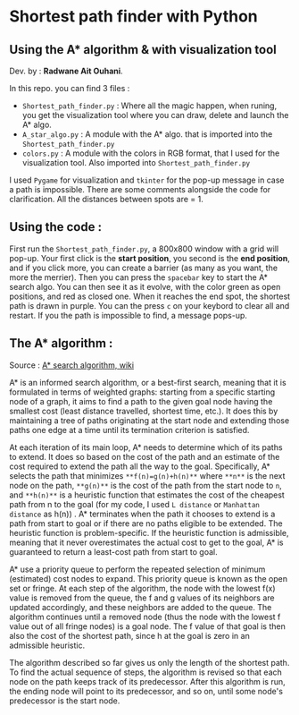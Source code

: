 # Shortest path finder with Python
## Using the A* algorithm & with visualization tool 

Dev. by : **Radwane Ait Ouhani**.


In this repo. you can find 3 files :
* `Shortest_path_finder.py` : Where all the magic happen, when runing, you get the visualization tool where you can draw, delete and launch the A* algo. 
* `A_star_algo.py` : A module with the A* algo. that is imported into the `Shortest_path_finder.py`
* `colors.py` : A module with the colors in RGB format, that I used for the visualization tool. Also imported into `Shortest_path_finder.py`

I used `Pygame` for visualization and `tkinter` for the pop-up message in case a path is impossible. There are some comments alongside the code for clarification.
All the distances between spots are = 1.    

## Using the code : 

First run the `Shortest_path_finder.py`, a 800x800 window with a grid will pop-up. Your first click is the **start position**, you second is the **end position**, 
and if you click more, you can create a barrier (as many as you want, the more the merrier). Then you can press the `spacebar` key to start the A* search algo. You
can then see it as it evolve, with the color green as open positions, and red as closed one. When it reaches the end spot, the shortest path is drawn in purple. 
You can the press `c` on your keybord to clear all and restart. If you the path is impossible to find, a message pops-up. 

## The A* algorithm :
Source : [A* search algorithm, wiki](https://en.wikipedia.org/wiki/A*_search_algorithm)

A* is an informed search algorithm, or a best-first search, meaning that it is formulated in terms of weighted graphs: starting from a specific starting node 
of a graph, it aims to find a path to the given goal node having the smallest cost (least distance travelled, shortest time, etc.). It does this by maintaining
a tree of paths originating at the start node and extending those paths one edge at a time until its termination criterion is satisfied.

At each iteration of its main loop, A* needs to determine which of its paths to extend. It does so based on the cost of the path and an estimate of the cost 
required to extend the path all the way to the goal. Specifically, A* selects the path that minimizes `**f(n)=g(n)+h(n)**` where `**n**` is the next node 
on the path, `**g(n)**` is the cost of the path from the start node to `n`, and `**h(n)**` is a heuristic function that estimates the cost of the 
cheapest path from n to the goal (for my code, I used `L distance` or `Manhattan distance` as h(n)) . A* terminates when the path it chooses to extend is a path
from start to goal or if there are no paths eligible to be extended. The heuristic function is problem-specific. If the heuristic function is admissible, meaning 
that it never overestimates the actual cost to get to the goal, A* is guaranteed to return a least-cost path from start to goal.

A* use a priority queue to perform the repeated selection of minimum (estimated) cost nodes to expand. This priority queue is known
as the open set or fringe. At each step of the algorithm, the node with the lowest f(x) value is removed from the queue, the f and g values of its neighbors 
are updated accordingly, and these neighbors are added to the queue. The algorithm continues until a removed node (thus the node with the lowest f value out
of all fringe nodes) is a goal node. The f value of that goal is then also the cost of the shortest path, since h at the goal is zero in an admissible
heuristic.

The algorithm described so far gives us only the length of the shortest path. To find the actual sequence of steps, the algorithm is revised so 
that each node on the path keeps track of its predecessor. After this algorithm is run, the ending node will point to its predecessor, and so on, until some
node's predecessor is the start node.

